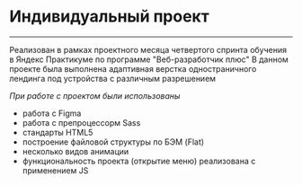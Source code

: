# Индивидуальный проект 
________________________________
Реализован в рамках проектного месяца четвертого спринта обучения в Яндекс Практикуме по программе "Веб-разработчик плюс"
В данном проекте была выполнена адаптивная верстка одностраничного лендинга под устройства с различным разрешением

_При работе с проектом были использованы_
* работа с Figma
* работа с препроцессорм Sass
* стандарты HTML5
* построение файловой структуры по БЭМ (Flat)
* несколько видов анимации
* функциональность проекта (открытие меню) реализована с применением JS

